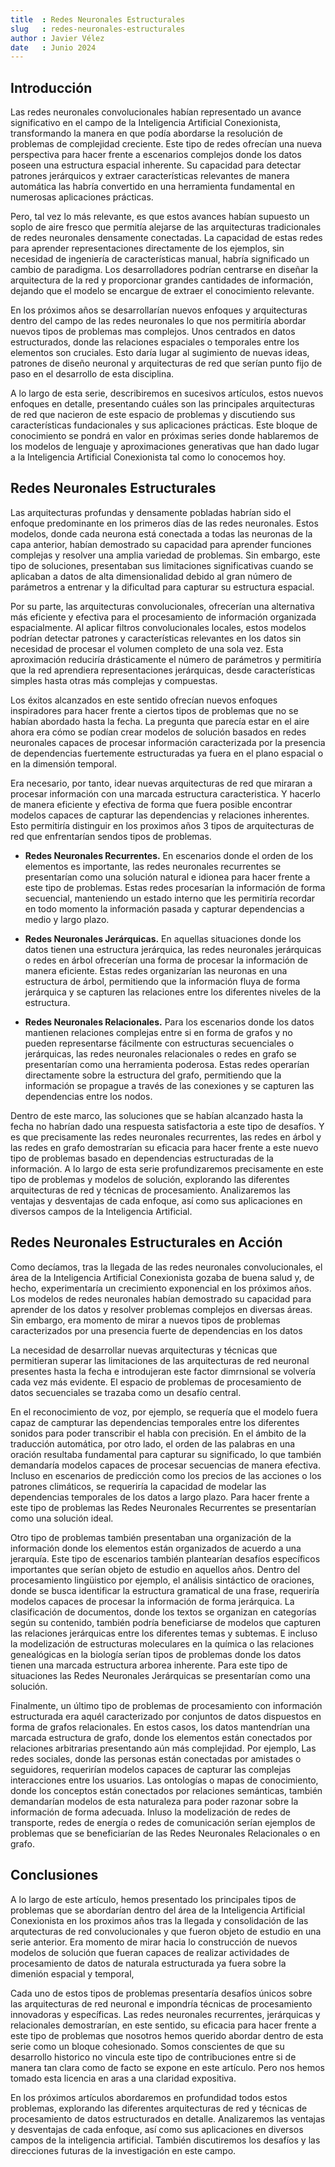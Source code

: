 ```yaml
---
title  : Redes Neuronales Estructurales
slug   : redes-neuronales-estructurales
author : Javier Vélez
date   : Junio 2024
---
```


## Introducción

Las redes neuronales convolucionales habían representado un avance significativo en el campo de la Inteligencia Artificial Conexionista, transformando la manera en que podía abordarse la resolución de problemas de complejidad creciente. Este tipo de redes ofrecían una nueva perspectiva para hacer frente a escenarios complejos donde los datos poseen una estructura espacial inherente. Su capacidad para detectar patrones jerárquicos y extraer características relevantes de manera automática las habría convertido en una herramienta fundamental en numerosas aplicaciones prácticas.

Pero, tal vez lo más relevante, es que estos avances habían supuesto un soplo de aire fresco que permitía alejarse de las arquitecturas tradicionales de redes neuronales densamente conectadas. La capacidad de estas redes para aprender representaciones directamente de los ejemplos, sin necesidad de ingeniería de características manual, habría significado un cambio de paradigma. Los desarrolladores podrían centrarse en diseñar la arquitectura de la red y proporcionar grandes cantidades de información, dejando que el modelo se encargue de extraer el conocimiento relevante.

En los próximos años se desarrollarían nuevos enfoques y arquitecturas dentro del campo de las redes neuronales lo que nos permitiría abordar nuevos tipos de problemas mas complejos. Unos centrados en datos estructurados, donde las relaciones espaciales o temporales entre los elementos son cruciales. Esto daría lugar al sugimiento de nuevas ideas, patrones de diseño neuronal y arquitecturas de red que serían punto fijo de paso en el desarrollo de esta disciplina. 

A lo largo de esta serie, describiremos en sucesivos artículos, estos nuevos enfoques en detalle, presentando cuáles son las principales arquitecturas de red que nacieron de este espacio de problemas y discutiendo sus características fundacionales y sus aplicaciones prácticas. Este bloque de conocimiento se pondrá en valor en próximas series donde hablaremos de los modelos de lenguaje y aproximaciones generativas que han dado lugar a la Inteligencia Artificial Conexionista tal como lo conocemos hoy.

## Redes Neuronales Estructurales

Las arquitecturas profundas y densamente pobladas habrían sido el enfoque predominante en los primeros días de las redes neuronales. Estos modelos, donde cada neurona está conectada a todas las neuronas de la capa anterior, habían demostrado su capacidad para aprender funciones complejas y resolver una amplia variedad de problemas. Sin embargo, este tipo de soluciones, presentaban sus limitaciones significativas cuando se aplicaban a datos de alta dimensionalidad debido al gran número de parámetros a entrenar y la dificultad para capturar su estructura espacial.

Por su parte, las arquitecturas convolucionales, ofrecerían una alternativa más eficiente y efectiva para el procesamiento de información organizada espacialmente. Al aplicar filtros convolucionales locales, estos modelos podrían detectar patrones y características relevantes en los datos sin necesidad de procesar el volumen completo de una sola vez. Esta aproximación reduciría drásticamente el número de parámetros y permitiría que la red aprendiera representaciones jerárquicas, desde características simples hasta otras más complejas y compuestas.

Los éxitos alcanzados en este sentido ofrecían nuevos enfoques inspiradores para hacer frente a ciertos tipos de problemas que no se habían abordado hasta la fecha. La pregunta que parecía estar en el aire ahora era cómo se podían crear modelos de solución basados en redes neuronales capaces de procesar información caracterizada por la presencia de dependencias fuertemente estructuradas ya fuera en el plano espacial o en la dimensión temporal.

Era necesario, por tanto, idear nuevas arquitecturas de red que miraran a procesar información con una marcada estructura caracteristica. Y hacerlo de manera eficiente y efectiva de forma que fuera posible encontrar modelos capaces de capturar las dependencias y relaciones inherentes. Esto permitiría distinguir en los proximos años 3 tipos de arquitecturas de red que enfrentarían sendos tipos de problemas.

- **Redes Neuronales Recurrentes.**  En escenarios donde el orden de los elementos es importante, las redes neuronales recurrentes se presentarían como una solución natural e idionea para hacer frente a este tipo de problemas. Estas redes procesarían la información de forma secuencial, manteniendo un estado interno que les permitiría recordar en todo momento la información pasada y capturar dependencias a medio y largo plazo.

- **Redes Neuronales Jerárquicas.** En aquellas situaciones donde los datos tienen una estructura jerárquica, las redes neuronales jerárquicas o redes en árbol ofrecerían una forma de procesar la información de manera eficiente. Estas redes organizarían las neuronas en una estructura de árbol, permitiendo que la información fluya de forma jerárquica y se capturen las relaciones entre los diferentes niveles de la estructura.

- **Redes Neuronales Relacionales.** Para los escenarios donde los datos mantienen relaciones complejas entre si en forma de grafos y no pueden representarse fácilmente con estructuras secuenciales o jerárquicas, las redes neuronales relacionales o redes en grafo se presentarían como una herramienta poderosa. Estas redes operarían directamente sobre la estructura del grafo, permitiendo que la información se propague a través de las conexiones y se capturen las dependencias entre los nodos.

Dentro de este marco, las soluciones que se habían alcanzado hasta la fecha no habrían dado una respuesta satisfactoria a este tipo de desafíos. Y es que precisamente las redes neuronales recurrentes, las redes en árbol y las redes en grafo demostrarían su eficacia para hacer frente a este nuevo tipo de problemas basado en dependencias estructuradas de la información. A lo largo de esta serie profundizaremos precisamente en este tipo de problemas y modelos de solución, explorando las diferentes arquitecturas de red y técnicas de procesamiento. Analizaremos las ventajas y desventajas de cada enfoque, así como sus aplicaciones en diversos campos de la Inteligencia Artificial.

## Redes Neuronales Estructurales en Acción

Como decíamos, tras la llegada de las redes neuronales convolucionales, el área de la Inteligencia Artificial Conexionista gozaba de buena salud y, de hecho, experimentaría un crecimiento exponencial en los próximos años. Los modelos de redes neuronales habían demostrado su capacidad para aprender de los datos y resolver problemas complejos en diversas áreas. Sin embargo, era momento de mirar a nuevos tipos de problemas caracterizados por una presencia fuerte de dependencias en los datos

La necesidad de desarrollar nuevas arquitecturas y técnicas que permitieran superar las limitaciones de las arquitecturas de red neuronal presentes hasta la fecha e introdujeran este factor dimrnsional se volvería cada vez más evidente. El espacio de problemas de procesamiento de datos secuenciales se trazaba como un desafío central.

En el reconocimiento de voz, por ejemplo, se requería que el modelo fuera capaz de campturar las dependencias temporales entre los diferentes sonidos para poder transcribir el habla con precisión. En el ámbito de la traducción automática, por otro lado, el orden de las palabras en una oración resultaba fundamental para capturar su significado, lo que también demandaría modelos capaces de procesar secuencias de manera efectiva. Incluso en escenarios de predicción como los precios de las acciones o los patrones climáticos, se requeriría la capacidad de modelar las dependencias temporales de los datos a largo plazo. Para hacer frente a este tipo de problemas las Redes Neuronales Recurrentes se presentarían como una solución ideal.

Otro tipo de problemas también presentaban una organización de la información donde los elementos están organizados de acuerdo a una jerarquía. Este tipo de escenarios también plantearían desafíos específicos importantes que serían objeto de estudio en aquellos años. Dentro del procesamiento lingüistico por ejemplo, el análisis sintáctico de oraciones, donde se busca identificar la estructura gramatical de una frase, requeriría modelos capaces de procesar la información de forma jerárquica. La clasificación de documentos, donde los textos se organizan en categorías según su contenido, también podría beneficiarse de modelos que capturen las relaciones jerárquicas entre los diferentes temas y subtemas. E incluso la modelización de estructuras moleculares en la química o las relaciones genealógicas en la biología serían tipos de problemas donde los datos tienen una marcada estructura arborea inherente. Para este tipo de situaciones las Redes Neuronales Jerárquicas se presentarían como una solución.

Finalmente, un último tipo de problemas de procesamiento con información estructurada era aquél caracterizado por conjuntos de datos dispuestos en forma de grafos relacionales. En estos casos, los datos mantendrían una marcada estructura de grafo, donde los elementos están conectados por relaciones arbitrarias presentando aún más complejidad. Por ejemplo, Las redes sociales, donde las personas están conectadas por amistades o seguidores, requerirían modelos capaces de capturar las complejas interacciones entre los usuarios. Las ontologías o mapas de conocimiento, donde los conceptos están conectados por relaciones semánticas, también demandarían modelos de esta naturaleza para poder razonar sobre la información de forma adecuada. Inluso la modelización de redes de transporte, redes de energía o redes de comunicación serían ejemplos de problemas que se beneficiarían de las Redes Neuronales Relacionales o en grafo.

## Conclusiones

A lo largo de este artículo, hemos presentado los principales tipos de problemas que se abordarían dentro del área de la Inteligencia Artificial Conexionista en los proximos años tras la llegada y consolidación de las arqutecturas de red convolucionales y que fueron objeto de estudio en una serie anterior. Era momento de mirar hacia lo construcción de nuevos modelos de solución que fueran capaces de realizar actividades de procesamiento de datos de naturala estructurada  ya fuera sobre la dimenión espacial y temporal,

Cada uno de estos tipos de problemas presentaría desafíos únicos sobre las arquitecturas de red neuronal e impondría técnicas  de procesamiento innovadoras y específicas. Las redes neuronales recurrentes, jerárquicas y relacionales demostrarían, en este sentido, su eficacia para hacer frente a este tipo de problemas que nosotros hemos querido abordar dentro de esta serie como un bloque cohesionado. Somos conscientes de que su desarrollo historico no vincula este tipo de contribuciones entre si de manera tan clara como de facto se expone en este artículo. Pero nos hemos tomado esta licencia en aras a una claridad expositiva. 
 
En los próximos artículos abordaremos en profundidad todos estos problemas, explorando las diferentes arquitecturas de red y técnicas de procesamiento de datos estructurados en detalle. Analizaremos las ventajas y desventajas de cada enfoque, así como sus aplicaciones en diversos campos de la inteligencia artificial. También discutiremos los desafíos y las direcciones futuras de la investigación en este campo.